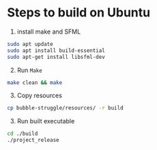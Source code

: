 # Steps to build on Ubuntu
1. install make and SFML
```bash
sudo apt update
sudo apt install build-essential
sudo apt-get install libsfml-dev
```
2. Run `Make`
```bash
make clean && make
```
3. Copy resources
```bash
cp bubble-struggle/resources/ -r build
```
3. Run built executable
```bash
cd ./build
./project_release
```